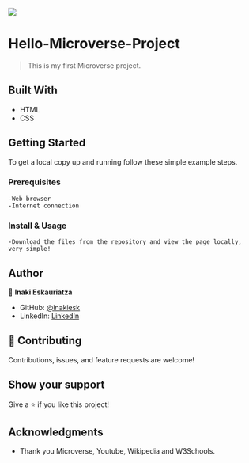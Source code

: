 ![](https://img.shields.io/badge/Microverse-blueviolet)

# Hello-Microverse-Project

> This is my first Microverse project.


## Built With

- HTML
- CSS


## Getting Started


To get a local copy up and running follow these simple example steps.

### Prerequisites
    -Web browser
    -Internet connection

### Install & Usage
    -Download the files from the repository and view the page locally, very simple!





## Author

👤 **Inaki Eskauriatza**

- GitHub: [@inakiesk](https://github.com/inakiesk)
- LinkedIn: [LinkedIn](https://www.linkedin.com/in/i%C3%B1aki-eskauriatza-b82684241?lipi=urn%3Ali%3Apage%3Ad_flagship3_profile_view_base_contact_details%3B1VEaqHfJTmWAhjqdjRvumA%3D%3D)


## 🤝 Contributing

Contributions, issues, and feature requests are welcome!


## Show your support

Give a ⭐️ if you like this project!

## Acknowledgments

- Thank you Microverse, Youtube, Wikipedia and W3Schools.



